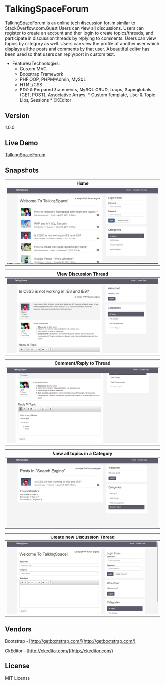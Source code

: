 # TalkingSpaceForum

TalkingSpaceForum is an online tech discussion forum similar to StackOverflow.com.Guest Users can view all discussions. Users can register to create an account and then login to create topics/threads, and participate in discussion threads by replying to comments. Users can view topics by category as well. Users can view the profile of another user which displays all the posts and comments by that user.
A beautiful editor has been used so that users can reply/post in custom text.

* Features/Technologies: 
  * Custom MVC
  * Bootstrap Framework
  * PHP OOP, PHPMyAdmin, MySQL
  * HTML/CSS
  * PDO & Perpared Statements, MySQL CRUD, Loops, Superglobals (GET, POST), Associative Arrays
  * Custom Template, User & Topic Libs, Sessions
  * CKEditor
  

## Version
1.0.0

## Live Demo
 [TalkingSpaceForum](http://jyotsna-singh-com.stackstaging.com/projects/php/TalkingSpaceForum/)

## Snapshots
  
 **Home** | 
--- |
 ![alt text](https://github.com/Jyotsna-Singh/TalkingSpaceForum-MVC/blob/master/images/demo/home.PNG)   |
 
 **View Discussion Thread** | 
--- |
 ![alt text](https://github.com/Jyotsna-Singh/TalkingSpaceForum-MVC/blob/master/images/demo/topic.PNG)   |
 
  **Comment/Reply to Thread** | 
--- |
 ![alt text](https://github.com/Jyotsna-Singh/TalkingSpaceForum-MVC/blob/master/images/demo/reply.PNG)   |
 
 **View all topics in a Category** | 
--- |
 ![alt text](https://github.com/Jyotsna-Singh/TalkingSpaceForum-MVC/blob/master/images/demo/search.PNG)   |
  
 **Create new Discussion Thread** | 
--- |
 ![alt text](https://github.com/Jyotsna-Singh/TalkingSpaceForum-MVC/blob/master/images/demo/create.PNG)   |
  
## Vendors   

Bootstrap  - [http://getbootstrap.com/](http://getbootstrap.com/)   

CkEditor   - [http://ckeditor.com/](http://ckeditor.com/) 

## License
MIT License
